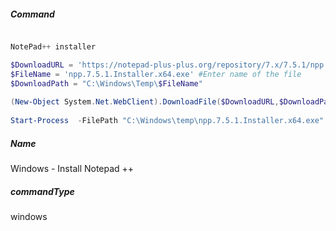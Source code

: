 ##### Command

```PowerShell

NotePad++ installer

$DownloadURL = 'https://notepad-plus-plus.org/repository/7.x/7.5.1/npp.7.5.1.Installer.x64.exe'
$FileName = 'npp.7.5.1.Installer.x64.exe' #Enter name of the file
$DownloadPath = "C:\Windows\Temp\$FileName"
                     
(New-Object System.Net.WebClient).DownloadFile($DownloadURL,$DownloadPath) #Downloads the file
                     
Start-Process  -FilePath "C:\Windows\temp\npp.7.5.1.Installer.x64.exe" -ArgumentList  "/S"

```



##### Name
Windows - Install Notepad ++

##### commandType
windows
